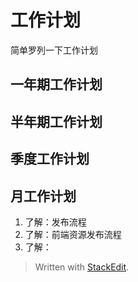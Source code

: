 
# 工作计划
简单罗列一下工作计划
## 一年期工作计划
## 半年期工作计划
## 季度工作计划
## 月工作计划
1. 了解：发布流程
1. 了解：前端资源发布流程
1. 了解：

> Written with [StackEdit](https://stackedit.io/).